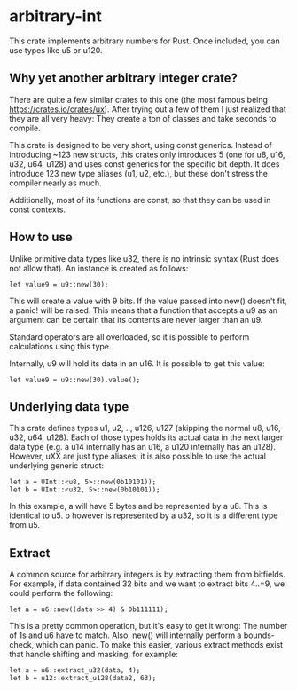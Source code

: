 # arbitrary-int

This crate implements arbitrary numbers for Rust. Once included, you can use types like u5 or u120.

## Why yet another arbitrary integer crate?
There are quite a few similar crates to this one (the most famous being https://crates.io/crates/ux). After trying out a few of them I just realized that they are all very heavy: They create a ton of classes and take seconds to compile.

This crate is designed to be very short, using const generics. Instead of introducing ~123 new structs, this crates only introduces 5 (one for u8, u16, u32, u64, u128) and uses const generics for the specific bit depth.
It does introduce 123 new type aliases (u1, u2, etc.), but these don't stress the compiler nearly as much.

Additionally, most of its functions are const, so that they can be used in const contexts.

## How to use
Unlike primitive data types like u32, there is no intrinsic syntax (Rust does not allow that). An instance is created as follows:

`let value9 = u9::new(30);`

This will create a value with 9 bits. If the value passed into new() doesn't fit, a panic! will be raised. This means that a function that accepts a u9 as an argument can be certain that its contents are never larger than an u9.

Standard operators are all overloaded, so it is possible to perform calculations using this type.

Internally, u9 will hold its data in an u16. It is possible to get this value:

`let value9 = u9::new(30).value();`

## Underlying data type
This crate defines types u1, u2, .., u126, u127 (skipping the normal u8, u16, u32, u64, u128). Each of those types holds its actual data in the next larger data type (e.g. a u14 internally has an u16, a u120 internally has an u128). However, uXX are just type aliases; it is also possible to use the actual underlying generic struct:

```
let a = UInt::<u8, 5>::new(0b10101));
let b = UInt::<u32, 5>::new(0b10101));
```

In this example, a will have 5 bytes and be represented by a u8. This is identical to u5. b however is represented by a u32, so it is a different type from u5.

## Extract
A common source for arbitrary integers is by extracting them from bitfields. For example, if data contained 32 bits and we want to extract bits 4..=9, we could perform the following:

`let a = u6::new((data >> 4) & 0b111111);`

This is a pretty common operation, but it's easy to get it wrong: The number of 1s and u6 have to match. Also, new() will internally perform a bounds-check, which can panic.
To make this easier, various extract methods exist that handle shifting and masking, for example:

```
let a = u6::extract_u32(data, 4);
let b = u12::extract_u128(data2, 63);
```
